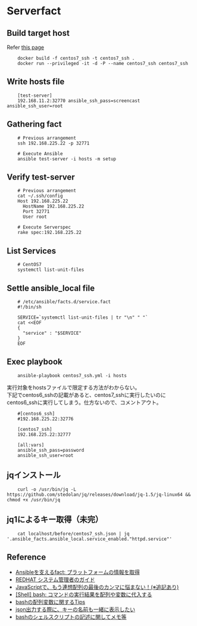 # Serverfact

## Build target host

Refer [this page](https://docs.docker.com/engine/examples/running_ssh_service/)

		docker build -f centos7_ssh -t centos7_ssh .
		docker run --privileged -it -d -P --name centos7_ssh centos7_ssh

## Write hosts file

		[test-server]
		192.168.11.2:32770 ansible_ssh_pass=screencast ansible_ssh_user=root

## Gathering fact

		# Previous arrangement
		ssh 192.168.225.22 -p 32771

		# Execute Ansible
		ansible test-server -i hosts -m setup

## Verify test-server

		# Previous arrangement
		cat ~/.ssh/config
		Host 192.168.225.22
		  HostName 192.168.225.22
		  Port 32771
		  User root

		# Execute Serverspec
		rake spec:192.168.225.22

## List Services

		# CentOS7
		systemctl list-unit-files

## Settle ansible_local file

		# /etc/ansible/facts.d/service.fact
		#!/bin/sh

		SERVICE=`systemctl list-unit-files | tr "\n" " "`
		cat <<EOF
		{
		  "service" : "$SERVICE"
		}
		EOF

## Exec playbook

		ansible-playbook centos7_ssh.yml -i hosts

実行対象をhostsファイルで限定する方法がわからない。  
下記でcentos6_sshの記載があると、centos7_sshに実行したいのに  
centos6_sshに実行してしまう。仕方ないので、コメントアウト。

		#[centos6_ssh]
		#192.168.225.22:32776
		
		[centos7_ssh]
		192.168.225.22:32777
		
		[all:vars]
		ansible_ssh_pass=password
		ansible_ssh_user=root



## jqインストール

		curl -o /usr/bin/jq -L https://github.com/stedolan/jq/releases/download/jq-1.5/jq-linux64 && chmod +x /usr/bin/jq

## jq1によるキー取得（未完）

		cat localhost/before/centos7_ssh.json | jq '.ansible_facts.ansible_local.service_enabled."httpd.service"'

## Reference

- [Ansibleを支えるfact: プラットフォームの情報を取得](http://tdoc.info/blog/2013/08/23/ansible_fact.html)
- [REDHAT システム管理者のガイド](https://access.redhat.com/documentation/ja-JP/Red_Hat_Enterprise_Linux/7/html/System_Administrators_Guide/sect-Managing_Services_with_systemd-Services.html)
- [JavaScriptで、もう連想配列の最後のカンマに悩まない！(※追記あり)](http://dqn.sakusakutto.jp/2012/05/javascript-last-comma.html)
- [\[Shell\] bash: コマンドの実行結果を配列や変数に代入する](https://www.d-wood.com/blog/2014/09/23_6869.html)
- [bashの配列変数に関するTips](http://d.hatena.ne.jp/y-kawaz/20100720/1279607344)
- [json出力する際に、キーの名前も一緒に表示したい](https://teratail.com/questions/51006)
- [bashのシェルスクリプトの記述に関してメモ等](http://qiita.com/dskshmz/items/c01f29f8398cc7f5c396)
